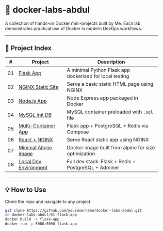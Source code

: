 # 🐳 docker-labs-abdul

A collection of hands-on Docker mini-projects built by Me. Each lab demonstrates practical use of Docker in modern DevOps workflows.

---

## 📁 Project Index

| # | Project | Description |
|--|---------|-------------|
| 01 | [Flask App](./01-flask-app) | A minimal Python Flask app dockerized for local testing |
| 02 | [NGINX Static Site](./02-nginx-static-site) | Serve a basic static HTML page using NGINX |
| 03 | [Node.js App](./03-nodejs-app) | Node Express app packaged in Docker |
| 04 | [MySQL Init DB](./04-mysql-init-db) | MySQL container preloaded with `.sql` file |
| 05 | [Multi-Container App](./05-multi-container-app) | Flask app + PostgreSQL + Redis via Compose |
| 06 | [React + NGINX](./06-react-nginx) | Serve React static app using NGINX |
| 07 | [Minimal Alpine Image](./07-alpine-minimal) | Docker image built from alpine for size optimization |
| 08 | [Local Dev Environment](./08-local-dev-env) | Full dev stack: Flask + Redis + PostgreSQL + Adminer |

---

## 💡 How to Use

Clone the repo and navigate to any project:

```bash
git clone https://github.com/yourusername/docker-labs-abdul.git
cd docker-labs-abdul/01-flask-app
docker build -t flask-app .
docker run -p 5000:5000 flask-app
